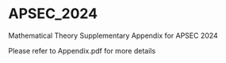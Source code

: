 # APSEC_2024

Mathematical Theory Supplementary Appendix for APSEC 2024

Please refer to Appendix.pdf for more details
